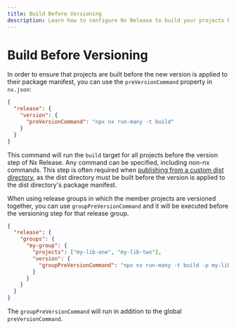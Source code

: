 ```yaml
---
title: Build Before Versioning
description: Learn how to configure Nx Release to build your projects before applying version updates, ensuring that distribution files are properly generated before publishing.
---
```


# Build Before Versioning

In order to ensure that projects are built before the new version is applied to their package manifest, you can use the `preVersionCommand` property in `nx.json`:

```json {% fileName="nx.json" %}
{
  "release": {
    "version": {
      "preVersionCommand": "npx nx run-many -t build"
    }
  }
}
```

This command will run the `build` target for all projects before the version step of Nx Release. Any command can be specified, including non-nx commands. This step is often required when [publishing from a custom dist directory](/recipes/nx-release/updating-version-references#scenario-2-i-want-to-publish-from-a-custom-dist-directory-and-not-update-references-in-my-source-packagejson-files), as the dist directory must be built before the version is applied to the dist directory's package manifest.

When using release groups in which the member projects are versioned together, you can use `groupPreVersionCommand` and it will be executed before the versioning step for that release group.

```json {% fileName="nx.json" %}
{
  "release": {
    "groups": {
      "my-group": {
        "projects": ["my-lib-one", "my-lib-two"],
        "version": {
          "groupPreVersionCommand": "npx nx run-many -t build -p my-lib-one,my-lib-two"
        }
      }
    }
  }
}
```

The `groupPreVersionCommand` will run in addition to the global `preVersionCommand`.
